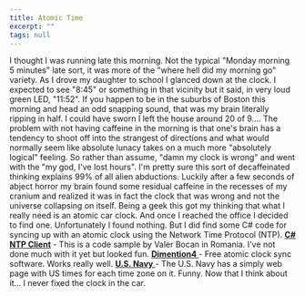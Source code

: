 ```yaml
---
title: Atomic Time
excerpt: ""
tags: null
---
```

I thought I was running late this morning. Not the typical "Monday morning 5 minutes" late sort, it was more of the "where hell did my morning go" variety. As I drove my daughter to school I glanced down at the clock. I expected to see "8:45" or something in that vicinity but it said, in very loud green LED, "11:52".  If you happen to be in the suburbs of Boston this morning and head an odd snapping sound, that was my brain literally ripping in half. I could have sworn I left the house around 20 of 9....
 The problem with not having caffeine in the morning is that one's brain has a tendency to shoot off into the strangest of directions and what would normally seem like absolute lunacy takes on a much more "absolutely logical" feeling. So rather than assume, "damn my clock is wrong" and went with the "my god, I've lost hours". I'm pretty sure this sort of decaffeinated thinking explains 99% of all alien abductions. Luckily after a few seconds of abject horror my brain found some residual caffeine in the recesses of my cranium and realized it was in fact the clock that was wrong and not the universe collapsing on itself.
 Being a geek this got my thinking that what I really need is an atomic car clock. And once I reached the office I decided to find one. Unfortunately I found nothing. But I did find some C# code for syncing up with an atomic clock using the Network Time Protocol (NTP). 
 <a href="http://www.codeproject.com/csharp/ntpclient.asp"><strong>C# NTP  Client</strong></a> - This is a code sample by Valer Bocan in Romania. I've not done much with it yet but looked fun.
 <a href="http://www.thinkman.com/dimension4/index.htm"><strong>Dimention4</strong> </a>- Free atomic clock sync software. Works really well. 
 <a href="http://tycho.usno.navy.mil/cgi-bin/timer.pl"><strong>U.S. Navy</strong> </a>- The U.S. Navy has a simply web page with US times for each time zone on it.
 Funny. Now that I think about it... I never fixed the clock in the car. 
